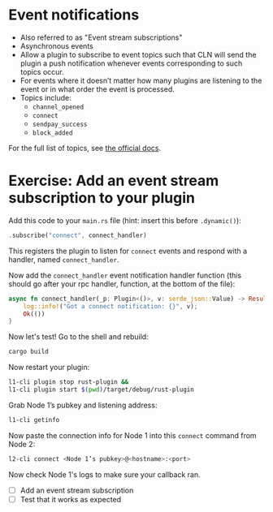 # Event notifications

- Also referred to as "Event stream subscriptions"
- Asynchronous events
- Allow a plugin to subscribe to event topics such that CLN will send the plugin
  a push notification whenever events corresponding to such topics occur.
- For events where it doesn’t matter how many plugins are listening to the event
  or in what order the event is processed.
- Topics include:
  - `channel_opened`
  - `connect`
  - `sendpay_success`
  - `block_added`

For the full list of topics, see
[the official docs](https://docs.corelightning.org/docs/event-notifications).

# Exercise: Add an event stream subscription to your plugin

Add this code to your `main.rs` file (hint: insert this before `.dynamic()`):

```rust
.subscribe("connect", connect_handler)
```

This registers the plugin to listen for `connect` events and respond with a
handler, named `connect_handler`.

Now add the `connect_handler` event notification handler function (this should
go after your rpc handler, function, at the bottom of the file):

```rust
async fn connect_handler(_p: Plugin<()>, v: serde_json::Value) -> Result<(), Error> {
    log::info!("Got a connect notification: {}", v);
    Ok(())
}
```

Now let's test! Go to the shell and rebuild:

```sh
cargo build
```

Now restart your plugin:

```sh
l1-cli plugin stop rust-plugin && 
l1-cli plugin start $(pwd)/target/debug/rust-plugin
```

Grab Node 1’s pubkey and listening address:

```sh
l1-cli getinfo
```

Now paste the connection info for Node 1 into this `connect` command from Node
2:

```sh
l2-cli connect <Node 1’s pubkey>@<hostname>:<port>
```

Now check Node 1's logs to make sure your callback ran.

- [ ] Add an event stream subscription
- [ ] Test that it works as expected
